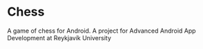 Chess
=====

A game of chess for Android. A project for Advanced Android App Development at Reykjavík University
